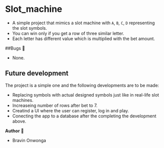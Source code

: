 # Slot_machine

- A simple project that mimics a slot machine with ```A```, ```B```, ```C```, ```D``` representing the slot symbols.
- You can win only if you get a row of three similar letter.
- Each letter has different value which is multiplied with the bet amount.

##Bugs :bug:
- None.

## Future development
The project is a simple one and the following developments are to be made:
- Replacing symbols with actual designed symbols just like in real-life slot machines.
- Increaseing number of rows after bet to 7.
- Creatind a UI where the user can register, log in and play.
- Conecting the app to a database after the completing the development above.

**Author** :goat:
- Bravin Onwonga
